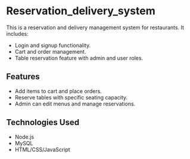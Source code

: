 # Reservation_delivery_system

This is a reservation and delivery management system for restaurants. It includes:
- Login and signup functionality.
- Cart and order management.
- Table reservation feature with admin and user roles.

## Features
- Add items to cart and place orders.
- Reserve tables with specific seating capacity.
- Admin can edit menus and manage reservations.

## Technologies Used
- Node.js
- MySQL
- HTML/CSS/JavaScript
